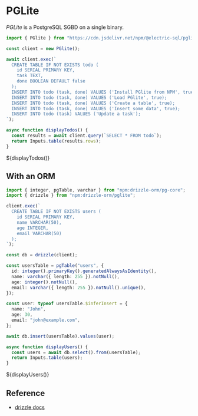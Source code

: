 # PGLite

_PGLite_ is a PostgreSQL SGBD on a single binary.

```ts echo display
import { PGlite } from "https://cdn.jsdelivr.net/npm/@electric-sql/pglite/dist/index.js";

const client = new PGlite();

await client.exec(`
  CREATE TABLE IF NOT EXISTS todo (
    id SERIAL PRIMARY KEY,
    task TEXT,
    done BOOLEAN DEFAULT false
  );
  INSERT INTO todo (task, done) VALUES ('Install PGlite from NPM', true);
  INSERT INTO todo (task, done) VALUES ('Load PGlite', true);
  INSERT INTO todo (task, done) VALUES ('Create a table', true);
  INSERT INTO todo (task, done) VALUES ('Insert some data', true);
  INSERT INTO todo (task) VALUES ('Update a task');
`);
```

```ts echo
async function displayTodos() {
  const results = await client.query(`SELECT * FROM todo`);
  return Inputs.table(results.rows);
}
```

<div class="card">
    ${displayTodos()}
</div>

## With an ORM

```ts echo
import { integer, pgTable, varchar } from "npm:drizzle-orm/pg-core";
import { drizzle } from "npm:drizzle-orm/pglite";

client.exec(`
  CREATE TABLE IF NOT EXISTS users (
    id SERIAL PRIMARY KEY,
    name VARCHAR(50),
    age INTEGER,
    email VARCHAR(50)
  );
`);

const db = drizzle(client);

const usersTable = pgTable("users", {
  id: integer().primaryKey().generatedAlwaysAsIdentity(),
  name: varchar({ length: 255 }).notNull(),
  age: integer().notNull(),
  email: varchar({ length: 255 }).notNull().unique(),
});

const user: typeof usersTable.$inferInsert = {
  name: "John",
  age: 30,
  email: "john@example.com",
};

await db.insert(usersTable).values(user);
```

```ts echo
async function displayUsers() {
  const users = await db.select().from(usersTable);
  return Inputs.table(users);
}
```

<div class="card">
    ${displayUsers()}
</div>

## Reference

- [drizzle docs](https://orm.drizzle.team/docs/connect-pglite)
